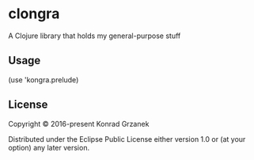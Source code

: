 # clongra

A Clojure library that holds my general-purpose stuff

## Usage

(use 'kongra.prelude)

## License

Copyright © 2016-present Konrad Grzanek

Distributed under the Eclipse Public License either version 1.0 or (at
your option) any later version.
